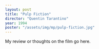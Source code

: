 ```yaml
---
layout: post
title: "Pulp Fiction"
director: "Quentin Tarantino"
year: 1994
poster: "/assets/img/mp/pulp-fiction.jpg"
---
```


My review or thoughts on the film go here.
